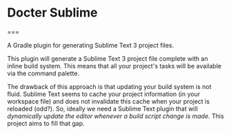 # Docter Sublime
===

A Gradle plugin for generating Sublime Text 3 project files.

This plugin will generate a Sublime Text 3 project file complete with an inline build system. This means that all your project's tasks will be available via the command palette.

The drawback of this approach is that updating your build system is not fluid. Sublime Text seems to cache your project information (in your workspace file) and does not invalidate this cache when your project is reloaded (odd?). So, ideally we need a Sublime Text plugin that will *dynamically update the editor whenever a build script change is made*. This project aims to fill that gap.

